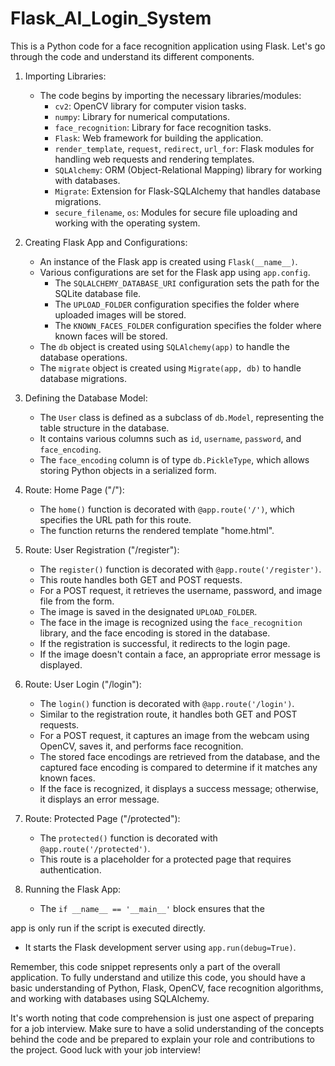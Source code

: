 ﻿# Flask_AI_Login_System

This is a Python code for a face recognition application using Flask. Let's go through the code and understand its different components.

1. Importing Libraries:
   - The code begins by importing the necessary libraries/modules:
     - `cv2`: OpenCV library for computer vision tasks.
     - `numpy`: Library for numerical computations.
     - `face_recognition`: Library for face recognition tasks.
     - `Flask`: Web framework for building the application.
     - `render_template`, `request`, `redirect`, `url_for`: Flask modules for handling web requests and rendering templates.
     - `SQLAlchemy`: ORM (Object-Relational Mapping) library for working with databases.
     - `Migrate`: Extension for Flask-SQLAlchemy that handles database migrations.
     - `secure_filename`, `os`: Modules for secure file uploading and working with the operating system.

2. Creating Flask App and Configurations:
   - An instance of the Flask app is created using `Flask(__name__)`.
   - Various configurations are set for the Flask app using `app.config`.
     - The `SQLALCHEMY_DATABASE_URI` configuration sets the path for the SQLite database file.
     - The `UPLOAD_FOLDER` configuration specifies the folder where uploaded images will be stored.
     - The `KNOWN_FACES_FOLDER` configuration specifies the folder where known faces will be stored.
   - The `db` object is created using `SQLAlchemy(app)` to handle the database operations.
   - The `migrate` object is created using `Migrate(app, db)` to handle database migrations.

3. Defining the Database Model:
   - The `User` class is defined as a subclass of `db.Model`, representing the table structure in the database.
   - It contains various columns such as `id`, `username`, `password`, and `face_encoding`.
   - The `face_encoding` column is of type `db.PickleType`, which allows storing Python objects in a serialized form.

4. Route: Home Page ("/"):
   - The `home()` function is decorated with `@app.route('/')`, which specifies the URL path for this route.
   - The function returns the rendered template "home.html".

5. Route: User Registration ("/register"):
   - The `register()` function is decorated with `@app.route('/register')`.
   - This route handles both GET and POST requests.
   - For a POST request, it retrieves the username, password, and image file from the form.
   - The image is saved in the designated `UPLOAD_FOLDER`.
   - The face in the image is recognized using the `face_recognition` library, and the face encoding is stored in the database.
   - If the registration is successful, it redirects to the login page.
   - If the image doesn't contain a face, an appropriate error message is displayed.

6. Route: User Login ("/login"):
   - The `login()` function is decorated with `@app.route('/login')`.
   - Similar to the registration route, it handles both GET and POST requests.
   - For a POST request, it captures an image from the webcam using OpenCV, saves it, and performs face recognition.
   - The stored face encodings are retrieved from the database, and the captured face encoding is compared to determine if it matches any known faces.
   - If the face is recognized, it displays a success message; otherwise, it displays an error message.

7. Route: Protected Page ("/protected"):
   - The `protected()` function is decorated with `@app.route('/protected')`.
   - This route is a placeholder for a protected page that requires authentication.

8. Running the Flask App:
   - The `if __name__ == '__main__'` block ensures that the

 app is only run if the script is executed directly.
   - It starts the Flask development server using `app.run(debug=True)`.

Remember, this code snippet represents only a part of the overall application. To fully understand and utilize this code, you should have a basic understanding of Python, Flask, OpenCV, face recognition algorithms, and working with databases using SQLAlchemy.

It's worth noting that code comprehension is just one aspect of preparing for a job interview. Make sure to have a solid understanding of the concepts behind the code and be prepared to explain your role and contributions to the project. Good luck with your job interview!
